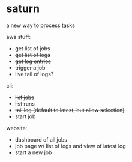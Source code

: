 saturn
======

a new way to process tasks

aws stuff:

- ~~get list of jobs~~
- ~~get list of logs~~
- ~~get log entries~~
- ~~trigger a job~~
- live tail of logs?

cli:

- ~~list jobs~~
- ~~list runs~~
- ~~tail log (default to latest, but allow selection)~~
- start job

website:

- dashboard of all jobs
- job page w/ list of logs and view of latest log
- start a new job

